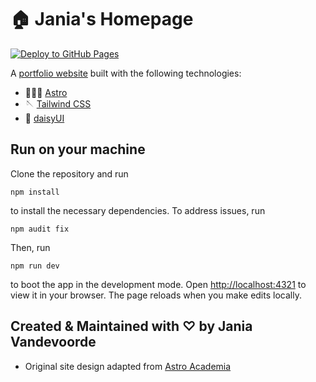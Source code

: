 # 🏠 Jania's Homepage

[![Deploy to GitHub Pages](https://github.com/janiavdv/janiavdv.github.io/actions/workflows/deploy.yml/badge.svg)](https://github.com/janiavdv/janiavdv.github.io/actions/workflows/deploy.yml)

A [portfolio website](https://janiavdv.github.io/) built with the following technologies:

- 👩🏼‍🚀 [Astro](https://astro.build/)
- 🪡 [Tailwind CSS](https://tailwindcss.com/)
- 🌼 [daisyUI](https://daisyui.com/)

## Run on your machine

Clone the repository and run

```
npm install
```

to install the necessary dependencies. To address issues, run
```
npm audit fix
```

Then, run

```
npm run dev
```

to boot the app in the development mode.
Open [http://localhost:4321](http://localhost:4321) to view it in your browser. The page reloads when you make edits locally.

## Created & Maintained with ♡ by Jania Vandevoorde

- Original site design adapted from [Astro Academia](https://github.com/maiobarbero/astro_academia/tree/demo)
